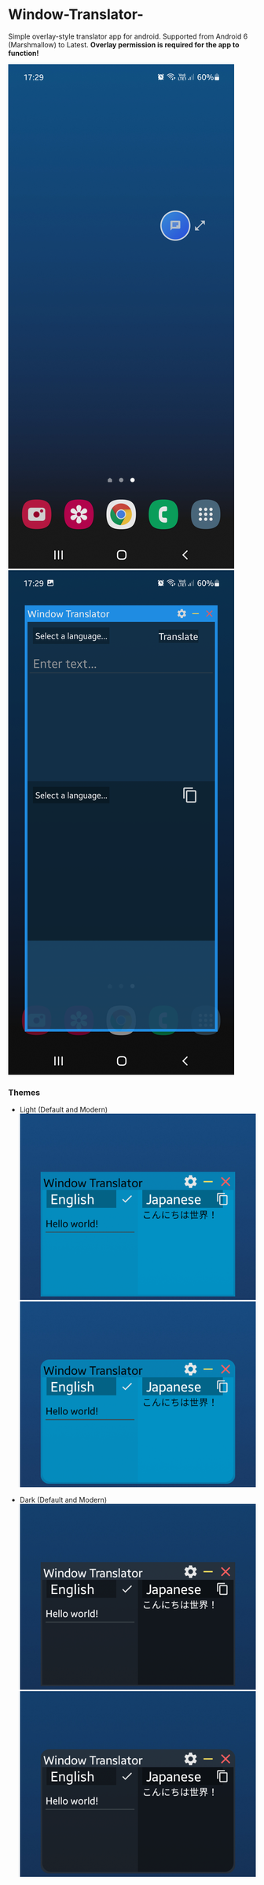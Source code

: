 # Window-Translator-
Simple overlay-style translator app for android. Supported from Android 6 (Marshmallow) to Latest.
**Overlay permission is required for the app to function!**

![Movable overlay icon](/assets/Screenshot_20220218-172920_One%20UI%20Home.png)
![Window overlay for translating](/assets/Screenshot_20220218-172926_One%20UI%20Home.png)

### Themes
- Light (Default and Modern)
![Light(Default)](/assets/def_light.png)
![Light(Modern)](/assets/mod_light.png)

- Dark (Default and Modern)
![Light(Default)](/assets/def_dark.png)
![Light(Modern)](/assets/mod_dark.png)
